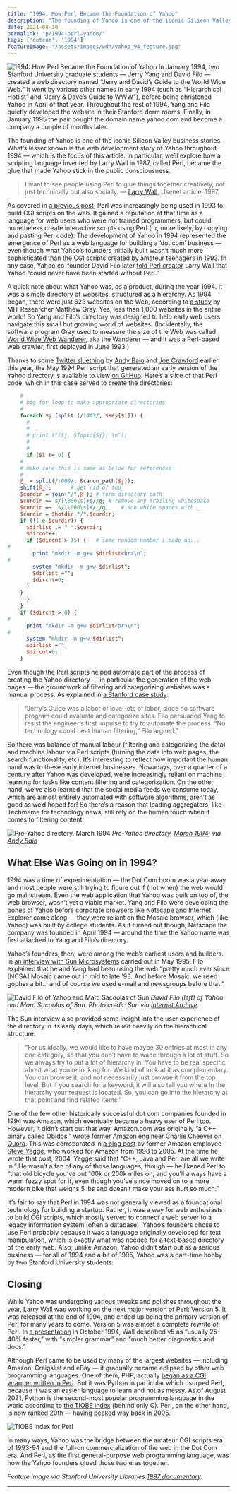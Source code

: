 ```yaml
---
title: "1994: How Perl Became the Foundation of Yahoo"
description: "The founding of Yahoo is one of the iconic Silicon Valley business stories. What’s lesser known is the web development story of Yahoo throughout 1994, based on a scripting language called Perl."
date: 2021-08-10
permalink: "p/1994-perl-yahoo/"
tags: ['dotcom', '1994']
featureImage: "/assets/images/wdh/yahoo_94_feature.jpg"
---
```

![1994: How Perl Became the Foundation of Yahoo](/assets/images/wdh/yahoo_94_feature.jpg)
In January 1994, two Stanford University graduate students — Jerry Yang and David Filo — created a web directory named “Jerry and David’s Guide to the World Wide Web.” It went by various other names in early 1994 (such as “Hierarchical Hotlist” and “Jerry & Dave’s Guide to WWW”), before being christened Yahoo in April of that year. Throughout the rest of 1994, Yang and Filo quietly developed the website in their Stanford dorm rooms. Finally, in January 1995 the pair bought the domain name yahoo.com and become a company a couple of months later.

The founding of Yahoo is one of the iconic Silicon Valley business stories. What’s lesser known is the web development story of Yahoo throughout 1994 — which is the focus of this article. In particular, we’ll explore how a scripting language invented by Larry Wall in 1987, called Perl, became the glue that made Yahoo stick in the public consciousness.

> I want to see people using Perl to glue things together creatively, not just technically but also socially.
— [Larry Wall](https://www.azquotes.com/quote/1103655), Usenet article, 1997.

As covered in [a previous post](https://webdevelopmenthistory.com/1993-cgi-scripts-and-early-server-side-web-programming/), Perl was increasingly being used in 1993 to build CGI scripts on the web. It gained a reputation at that time as a language for web users who were not trained programmers, but could nonetheless create interactive scripts using Perl (or, more likely, by copying and pasting Perl code). The development of Yahoo in 1994 represented the emergence of Perl as a web language for building a ‘dot com’ business — even though what Yahoo’s founders initially built wasn’t much more sophisticated than the CGI scripts created by amateur teenagers in 1993. In any case, Yahoo co-founder David Filo later [told Perl creator](https://www.salon.com/1998/10/13/feature_269/) Larry Wall that Yahoo “could never have been started without Perl.”

A quick note about what Yahoo was, as a product, during the year 1994. It was a simple directory of websites, structured as a hierarchy. As 1994 began, there were just 623 websites on the Web, according to [a study](https://stuff.mit.edu/people/mkgray/net/web-growth-summary.html) by MIT Researcher Matthew Gray. Yes, less than 1,000 websites in the entire world! So Yang and Filo’s directory was designed to help early web users navigate this small but growing world of websites. (Incidentally, the software program Gray used to measure the size of the Web was called [World Wide Web Wanderer](https://en.wikipedia.org/wiki/World_Wide_Web_Wanderer), aka the Wanderer — and it was a Perl-based web crawler, first deployed in June 1993.)

Thanks to some [Twitter sluething](https://twitter.com/waxpancake/status/1381343951022555137) by [Andy Baio](https://twitter.com/waxpancake/) and [Joe Crawford](https://twitter.com/artlung) earlier this year, the May 1994 Perl script that generated an early version of the Yahoo directory is available to view [on GitHub](https://gist.github.com/artlung/74184de3c381966a14f97a8605d17572). Here’s a slice of that Perl code, which in this case served to create the directories:

```perl
    #
    # big for loop to make appropriate directories
    #
    foreach $j (split (/\003/, $Key[$i])) {
      #
      #
      # print ("($j, $Topic{$j}) \n");
      #
      #
      if ($i != 0) {
	#
	# make sure this is same as below for references
	#
	@_ = split(/\000/, &canon_path($j));
	shift(@_);		# get rid of top_
	$curdir = join("/",@_);	# form directory path
	$curdir =~ s/[\000\s]+$//g; # remove any trailing whitespace
	$curdir =~  s/[\000\s]+/_/g;	# sub white spaces with _
	$curdir = $hotdir."/".$curdir;
	if (!(-e $curdir)) {
	  $dirlist .= " ".$curdir;
	  $dircnt++;
	  if ($dircnt > 15) {	# some random number i made up...
#	    
	    print "mkdir -m g+w $dirlist<br>\n";
#	    
	    system "mkdir -m g+w $dirlist";
	    $dirlist ="";
	    $dircnt=0;	    
	  }
	}
      }
    }
    if ($dircnt > 0) {
#      
      print "mkdir -m g+w $dirlist<br>\n";
#      
      system "mkdir -m g+w $dirlist";
      $dirlist ="";
      $dircnt=0;
    }
```

Even though the Perl scripts helped automate part of the process of creating the Yahoo directory — in particular the generation of the web pages — the groundwork of filtering and categorizing websites was a manual process. As explained in [a Stanford case study](https://hugepdf.com/download/yahoo-1995-first-round-financing-stanford-technology-ventures-stvp-1998-005-prog_pdf#):

> “Jerry’s Guide was a labor of love–lots of labor, since no software program could evaluate and categorize sites. Filo persuaded Yang to resist the engineer’s first impulse to try to automate the process. “No technology could beat human filtering,” Filo argued.”

So there was balance of manual labour (filtering and categorizing the data) and machine labour via Perl scripts (turning the data into web pages, the search functionality, etc). It’s interesting to reflect how important the human hand was to these early internet businesses. Nowadays, over a quarter of a century after Yahoo was developed, we’re increasingly reliant on machine learning for tasks like content filtering and categorization. On the other hand, we’ve also learned that the social media feeds we consume today, which are almost entirely automated with software algorithms, aren’t as good as we’d hoped for! So there’s a reason that leading aggregators, like Techmeme for technology news, still rely on the human touch when it comes to filtering content.

![Pre-Yahoo directory, March 1994](/assets/images/wdh/yahoo_mar94-1024x752.png)
*Pre-Yahoo directory, [March 1994](https://web.archive.org/web/20020306054244/http://public.yahoo.com/~filo/stanford/940324/); via [Andy Baio](https://twitter.com/waxpancake/status/1381343947985805313)*

What Else Was Going on in 1994?
-------------------------------

1994 was a time of experimentation — the Dot Com boom was a year away and most people were still trying to figure out if (not when) the web would go mainstream. Even the web application that Yahoo was built on top of, the web browser, wasn’t yet a viable market. Yang and Filo were developing the bones of Yahoo before corporate browsers like Netscape and Internet Explorer came along — they were reliant on the Mosaic browser, which (like Yahoo) was built by college students. As it turned out though, Netscape the company was founded in April 1994 — around the time the Yahoo name was first attached to Yang and Filo’s directory.

Yahoo’s founders, then, were among the web’s earliest users and builders. In [an interview with Sun Microsystems](https://web.archive.org/web/19961020055342/http://www.sun.com/950523/yahoostory.html) carried out in May 1995, Filo explained that he and Yang had been using the web “pretty much ever since \[NCSA\] Mosaic came out in mid to late ’93. And before Mosaic, we used gopher a bit… and of course we used e-mail and newsgroups before that.”

![David Filo of Yahoo and Marc Sacoolas of Sun](/assets/images/wdh/yahoo_sun_pic.gif)
*David Filo (left) of Yahoo and Marc Sacoolas of Sun. Photo credit: Sun via [Internet Archive](https://web.archive.org/web/19961220102912/http://www.sun.com/sunsoft/cdware/images/yahoo.gif).*

The Sun interview also provided some insight into the user experience of the directory in its early days, which relied heavily on the hierachical structure:

> “For us ideally, we would like to have maybe 30 entries at most in any one category, so that you don’t have to wade through a lot of stuff. So we always try to put a lot of hierarchy in. You have to be real specific about what you’re looking for. We kind of look at it as complementary. You can browse it, and not necessarily just browse it from the top level. But if you search for a keyword, it will also tell you where in the hierarchy your request is located. So, you can go into the hierarchy at that point and find related items.”

One of the few other historically successful dot com companies founded in 1994 was Amazon, which eventually became a heavy user of Perl too. However, it didn’t start out that way. Amazon.com was originally “a C++ binary called Obidos,” wrote former Amazon engineer Charlie Cheever [on Quora](https://www.quora.com/How-did-Google-Amazon-and-the-like-initially-develop-and-code-their-websites-databases-etc). This was corroborated in [a blog post](https://sites.google.com/site/steveyegge2/tour-de-babel) by former Amazon employee [Steve Yegge](https://en.wikipedia.org/wiki/Steve_Yegge), who worked for Amazon from 1998 to 2005. At the time he wrote that post, 2004, Yegge said that “C++, Java and Perl are all we write in.” He wasn’t a fan of any of those languages, though — he likened Perl to “that old bicycle you’ve put 100k or 200k miles on, and you’ll always have a warm fuzzy spot for it, even though you’ve since moved on to a more modern bike that weighs 5 lbs and doesn’t make your ass hurt so much.”

It’s fair to say that Perl in 1994 was not generally viewed as a foundational technology for building a startup. Rather, it was a way for web enthusiasts to build CGI scripts, which mostly served to connect a web server to a legacy information system (often a database). Yahoo’s founders chose to use Perl probably because it was a language originally developed for text manipulation, which is exactly what was needed for a text-based directory of the early web. Also, unlike Amazon, Yahoo didn’t start out as a serious business — for all of 1994 and a bit of 1995, Yahoo was a part-time hobby by two Stanford University students.

Closing
-------

While Yahoo was undergoing various tweaks and polishes throughout the year, Larry Wall was working on the next major version of Perl: Version 5. It was released at the end of 1994, and ended up being the primary version of Perl for many years to come. Version 5 was almost a complete rewrite of Perl. In [a presentation](https://www.shlomifish.org/lecture/Perl/Newbies/vhll-slides.pdf) in October 1994, Wall described v5 as “usually 25-40% faster,” with “simpler grammar” and “much better diagnostics and docs.”

Although Perl came to be used by many of the largest websites — including Amazon, Craigslist and eBay — it gradually became eclipsed by other web programming languages. One of them, PHP, actually [began as a CGI wrapper written in Perl](https://webdevelopmenthistory.com/1995-php-quietly-launches-as-a-cgi-scripts-toolset/). But it was Python in particular which usurped Perl, because it was an easier language to learn and not as messy. As of August 2021, Python is the second-most popular programming language in the world according to [the TIOBE index](https://www.tiobe.com/tiobe-index/) (behind only C). Perl, on the other hand, is now ranked 20th — having peaked way back in 2005.

![TIOBE index for Perl](/assets/images/wdh/tiobe_perl-1024x527.png)

In many ways, Yahoo was the bridge between the amateur CGI scripts era of 1993-94 and the full-on commercialization of the web in the Dot Com era. And Perl, as the first general-purpose web programming language, was how the Yahoo founders glued those two eras together.

*Feature image via Stanford University Libraries [1997 documentary](https://www.youtube.com/watch?v=MpgAN3wVWfo).*

***